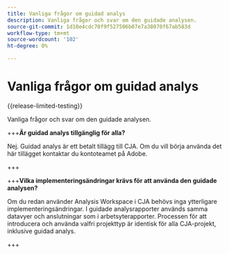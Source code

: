 ```yaml
---
title: Vanliga frågor om guidad analys
description: Vanliga frågor och svar om den guidade analysen.
source-git-commit: 1d10e4cdc70f9f527506b07e7a38070f67ab583d
workflow-type: tm+mt
source-wordcount: '102'
ht-degree: 0%

---
```


# Vanliga frågor om guidad analys

{{release-limited-testing}}

Vanliga frågor och svar om den guidade analysen.

+++**Är guidad analys tillgänglig för alla?**

Nej. Guidad analys är ett betalt tillägg till CJA. Om du vill börja använda det här tillägget kontaktar du kontoteamet på Adobe.

+++

+++**Vilka implementeringsändringar krävs för att använda den guidade analysen?**

Om du redan använder Analysis Workspace i CJA behövs inga ytterligare implementeringsändringar. I guidade analysrapporter används samma datavyer och anslutningar som i arbetsyterapporter. Processen för att introducera och använda valfri projekttyp är identisk för alla CJA-projekt, inklusive guidad analys.

+++
